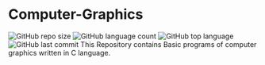 # Computer-Graphics
![GitHub repo size](https://img.shields.io/github/repo-size/crypticani/Computer-Graphics?style=plastic)
![GitHub language count](https://img.shields.io/github/languages/count/crypticani/Computer-Graphics?style=plastic)
![GitHub top language](https://img.shields.io/github/languages/top/crypticani/Computer-Graphics?style=plastic)
![GitHub last commit](https://img.shields.io/github/last-commit/crypticani/Computer-Graphics?color=red&style=plastic)
This Repository contains Basic programs of computer graphics written in C language.
